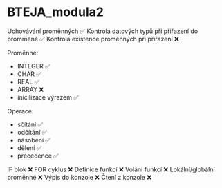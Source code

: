# BTEJA_modula2
Uchovávání proměnných ✅
Kontrola datových typů při přiřazení do promměné ✅
Kontrola existence proměnných při přiřazení ❌


Proměnné:
  - INTEGER ✅
  - CHAR ✅
  - REAL ✅
  - ARRAY ❌
  - inicilizace výrazem ✅

Operace:
  - sčítání ✅
  - odčítání ✅
  - násobení ✅
  - dělení ✅
  - precedence ✅

IF blok ❌
FOR cyklus ❌
Definice funkcí ❌
Volání funkcí ❌
Lokální/globální proměnné ❌
Výpis do konzole ❌
Čtení z konzole ❌
